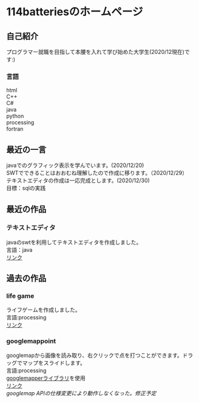 # 114batteriesのホームページ
## 自己紹介
プログラマー就職を目指して本腰を入れて学び始めた大学生(2020/12現在)です:)<br>
### 言語
html<br>
C++<br>
C#<br>
java<br>
python<br>
processing<br>
fortran<br>
## 最近の一言
javaでのグラフィック表示を学んでいます。(2020/12/20)<br>
SWTでできることはおおむね理解したので作成に移ります。（2020/12/29）<br>
テキストエディタの作成は一応完成とします。(2020/12/30)<br>
目標：sqlの実践
## 最近の作品
### テキストエディタ
javaのswtを利用してテキストエディタを作成しました。<br>
言語：java<br>
[リンク](https://github.com/114batteries/bt114TextEditor)
## 過去の作品
### life game
ライフゲームを作成しました。<br>
言語:processing<br>
[リンク](https://github.com/114batteries/114batteries.github.io/tree/main/history/lifeGame)
### googlemappoint
googlemapから画像を読み取り、右クリックで点を打つことができます。ドラッグでマップをスライドします。<br>
言語:processing<br>
[googlemapperライブラリ](https://github.com/beattiea/TiltyIMU/tree/master/Tilty%20Software/Processing/libraries/GoogleMapper/library)を使用<br>
[リンク](https://github.com/114batteries/114batteries.github.io/tree/main/history/googlemappoint)<br>
*googlemap APIの仕様変更により動作しなくなった。修正予定*
